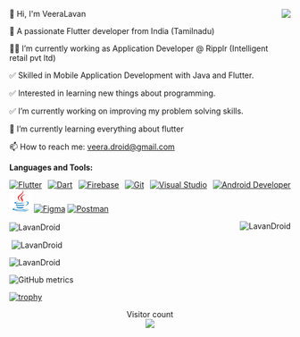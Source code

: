 <img align="right" src="https://i.imgur.com/FjlkaZK.png" height="260"> </img>
👋 Hi, I'm VeeraLavan

🔭 A passionate Flutter developer from India (Tamilnadu)

👨‍💻 I’m currently working as Application Developer @ Ripplr (Intelligent retail pvt ltd)

✅ Skilled in Mobile Application Development with Java and Flutter.

✅ Interested in learning new things about programming.

✅ I’m currently working on improving my problem solving skills.

🌱 I’m currently learning everything about flutter

📫 How to reach me: veera.droid@gmail.com


**Languages and Tools:**
<p align="justify">
<a href="https://flutter.dev/">
<img src="https://www.vectorlogo.zone/logos/flutterio/flutterio-icon.svg"
width="40" height="40" alt="Flutter"/></a>
<a href="https://dart.dev/">
<img src="https://camo.githubusercontent.com/d54cb8a71c6e700018b4d1390e6178d544f5713b618cb11e3d9513640a82d0c9/68747470733a2f2f7777772e766563746f726c6f676f2e7a6f6e652f6c6f676f732f646172746c616e672f646172746c616e672d69636f6e2e737667"
width="40" height="40" alt="Dart"/></a>
<a href="https://firebase.google.com/">
<img src="https://camo.githubusercontent.com/dd4b2422ed3bfc9da88c43d18550375c66f9584327dff7ecc19315ce50b96f07/68747470733a2f2f7777772e766563746f726c6f676f2e7a6f6e652f6c6f676f732f66697265626173652f66697265626173652d69636f6e2e737667"
width="40" height="40" alt="Firebase"/></a>
<a href="https://git-scm.com/">
<img       src="https://camo.githubusercontent.com/fbfcb9e3dc648adc93bef37c718db16c52f617ad055a26de6dc3c21865c3321d/68747470733a2f2f7777772e766563746f726c6f676f2e7a6f6e652f6c6f676f732f6769742d73636d2f6769742d73636d2d69636f6e2e737667" 
width="40" height="40" alt="Git"/></a>
<a href="https://code.visualstudio.com/">
<img src="https://upload.wikimedia.org/wikipedia/commons/thumb/9/9a/Visual_Studio_Code_1.35_icon.svg/2048px-Visual_Studio_Code_1.35_icon.svg.png" 
width="40" height="40" alt="Visual Studio"/></a>
<a href="https://developer.android.com/">
<img src="https://camo.githubusercontent.com/dc881eb6eb2b89a634ed69dc9cc158ed6a864e664bc88d0a9b0459ce3169f548/68747470733a2f2f75706c6f61642e77696b696d656469612e6f72672f77696b6970656469612f636f6d6d6f6e732f7468756d622f392f39352f416e64726f69645f53747564696f5f49636f6e5f332e362e7376672f3139303070782d416e64726f69645f53747564696f5f49636f6e5f332e362e7376672e706e67" 
width="40" height="40" alt="Android Developer"/></a>
<a href="https://www.java.com/en/">
<img src="https://raw.githubusercontent.com/devicons/devicon/master/icons/java/java-original.svg" 
width="40" height="40" alt="Java"/></a>
<a href="https://www.figma.com/">
<img src="https://camo.githubusercontent.com/ed93c2b000a76ceaad1503e7eb9356591b885227e82a36a005b9d3498b303ba5/68747470733a2f2f7777772e766563746f726c6f676f2e7a6f6e652f6c6f676f732f6669676d612f6669676d612d69636f6e2e737667" 
width="40" height="40" alt="Figma"/></a>
<a href="https://www.postman.com/">
<img src="https://camo.githubusercontent.com/93b32389bf746009ca2370de7fe06c3b5146f4c99d99df65994f9ced0ba41685/68747470733a2f2f7777772e766563746f726c6f676f2e7a6f6e652f6c6f676f732f676574706f73746d616e2f676574706f73746d616e2d69636f6e2e737667" 
width="40" height="40" alt="Postman"/></a>
</p>

<p><img align="right" src="https://github-readme-stats.vercel.app/api/top-langs?username=LavanDroid&show_icons=true&locale=en&layout=compact&theme=radical" alt="LavanDroid" /></p>
<p><img align="center" src="https://github-readme-streak-stats.herokuapp.com/?user=LavanDroid&&theme=radical" alt="LavanDroid" /></p>

<p>&nbsp;<img align="center" src="https://github-readme-stats.vercel.app/api?username=LavanDroid&show_icons=true&locale=en&theme=radical" alt="LavanDroid" /></p>

<p align="left"> <img src="https://komarev.com/ghpvc/?username=LavanDroid&label=Profile%20views&color=0e75b6&style=flat" alt="LavanDroid" /> </p>


![GitHub metrics](https://metrics.lecoq.io/LavanDroid)  

[![trophy](https://github-profile-trophy.vercel.app/?username=LavanDroid&row=2&column=3&theme=onedark)](https://github.com/LavanDroid/github-profile-trophy)
<p align="center"> 
  Visitor count<br>
  <img src="https://profile-counter.glitch.me/LavanDroid/count.svg" />
</p>

<!---
LavanDroid/LavanDroid is a ✨ special ✨ repository because its `README.md` (this file) appears on your GitHub profile.
You can click the Preview link to take a look at your changes.
--->

